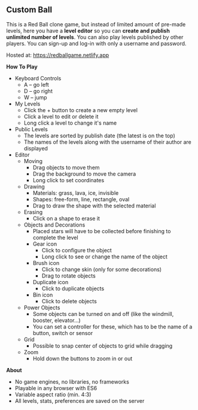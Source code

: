 ## Custom Ball

This is a Red Ball clone game, but instead of limited amount of pre-made levels, here you have a **level editor** so you can **create and publish unlimited number of levels**. You can also play levels published by other players. You can sign-up and log-in with only a username and password.

Hosted at: <https://redballgame.netlify.app>

**How To Play**

- Keyboard Controls
  - A – go left
  - D – go right
  - W – jump
- My Levels
  - Click the + button to create a new empty level
  - Click a level to edit or delete it
  - Long click a level to change it's name
- Public Levels
  - The levels are sorted by publish date (the latest is on the top)
  - The names of the levels along with the username of their author are displayed
- Editor
  - Moving
    - Drag objects to move them
    - Drag the background to move the camera
    - Long click to set coordinates
  - Drawing
    - Materials: grass, lava, ice, invisible
    - Shapes: free-form, line, rectangle, oval
    - Drag to draw the shape with the selected material
  - Erasing
    - Click on a shape to erase it
  - Objects and Decorations
    - Placed stars will have to be collected before finishing to complete the level
    - Gear icon
      - Click to configure the object
      - Long click to see or change the name of the object
    - Brush icon
      - Click to change skin (only for some decorations)
      - Drag to rotate objects
    - Duplicate icon
      - Click to duplicate objects
    - Bin icon
      - Click to delete objects
  - Power Objects
    - Some objects can be turned on and off (like the windmill, booster, elevator...)
    - You can set a controller for these, which has to be the name of a button, switch or sensor
  - Grid
    - Possible to snap center of objects to grid while dragging
  - Zoom
    - Hold down the buttons to zoom in or out

**About**

- No game engines, no libraries, no frameworks
- Playable in any browser with ES6
- Variable aspect ratio (min. 4:3)
- All levels, stats, preferences are saved on the server
